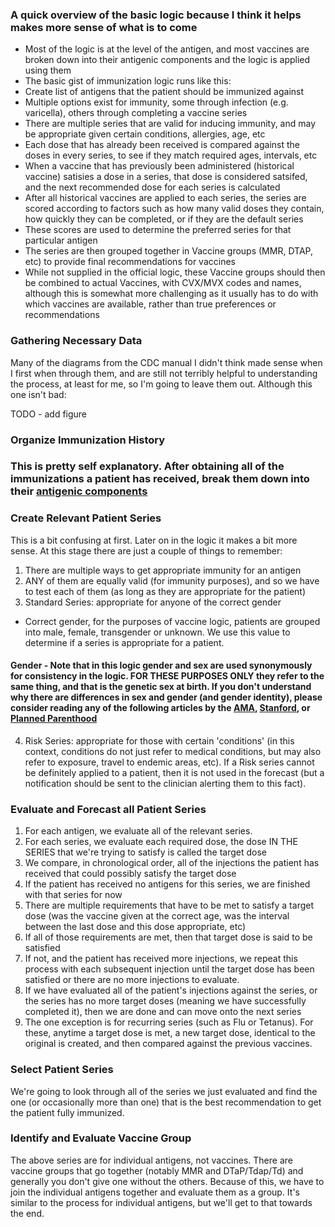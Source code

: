 ### A quick overview of the basic logic because I think it helps makes more sense of what is to come

- Most of the logic is at the level of the antigen, and most vaccines are broken down into their antigenic components and the logic is applied using them
- The basic gist of immunization logic runs like this:
- Create list of antigens that the patient should be immunized against
- Multiple options exist for immunity, some through infection (e.g. varicella), others through completing a vaccine series
- There are multiple series that are valid for inducing immunity, and may be appropriate given certain conditions, allergies, age, etc
- Each dose that has already been received is compared against the doses in every series, to see if they match required ages, intervals, etc
- When a vaccine that has previously been administered (historical vaccine) satisies a dose in a series, that dose is considered satsifed, and the next recommended dose for each series is calculated
- After all historical vaccines are applied to each series, the series are scored according to factors such as how many valid doses they contain, how quickly they can be completed, or if they are the default series
- These scores are used to determine the preferred series for that particular antigen
- The series are then grouped together in Vaccine groups (MMR, DTAP, etc) to provide final recommendations for vaccines
- While not supplied in the official logic, these Vaccine groups should then be combined to actual Vaccines, with CVX/MVX codes and names, although this is somewhat more challenging as it usually has to do with which vaccines are available, rather than true preferences or recommendations

### Gathering Necessary Data

Many of the diagrams from the CDC manual I didn't think made sense when I first when through them, and are still not terribly helpful to understanding the process, at least for me, so I'm going to leave them out. Although this one isn't bad:

TODO - add figure

### Organize Immunization History

### This is pretty self explanatory. After obtaining all of the immunizations a patient has received, break them down into their [antigenic components](lib/features/immunizationForecast/data/datasources/scheduleSupportingData/cvxToAntigenMap.json)

### Create Relevant Patient Series

This is a bit confusing at first. Later on in the logic it makes a bit more sense. At this stage there are just a couple of things to remember:

1. There are multiple ways to get appropriate immunity for an antigen
2. ANY of them are equally valid (for immunity purposes), and so we have to test each of them (as long as they are appropriate for the patient)
3. Standard Series: appropriate for anyone of the correct gender

- Correct gender, for the purposes of vaccine logic, patients are grouped into male, female, transgender or unknown. We use this value to determine if a series is appropriate for a patient.

#### Gender - Note that in this logic gender and sex are used synonymously for consistency in the logic. FOR THESE PURPOSES ONLY they refer to the same thing, and that is the genetic sex at birth. If you don't understand why there are differences in sex and gender (and gender identity), please consider reading any of the following articles by the [AMA](https://journalofethics.ama-assn.org/article/sex-gender-and-why-differences-matter/2008-07), [Stanford](https://stanmed.stanford.edu/2017spring/how-sex-and-gender-which-are-not-the-same-thing-influence-our-health.html), or [Planned Parenthood](https://www.plannedparenthood.org/learn/gender-identity/sex-gender-identity)

4. Risk Series: appropriate for those with certain 'conditions' (in this context, conditions do not just refer to medical conditions, but may also refer to exposure, travel to endemic areas, etc). If a Risk series cannot be definitely applied to a patient, then it is not used in the forecast (but a notification should be sent to the clinician alerting them to this fact).

### Evaluate and Forecast all Patient Series

1. For each antigen, we evaluate all of the relevant series.
2. For each series, we evaluate each required dose, the dose IN THE SERIES that we're trying to satisfy is called the target dose
3. We compare, in chronological order, all of the injections the patient has received that could possibly satisfy the target dose
4. If the patient has received no antigens for this series, we are finished with that series for now
5. There are multiple requirements that have to be met to satisfy a target dose (was the vaccine given at the correct age, was the interval between the last dose and this dose appropriate, etc)
6. If all of those requirements are met, then that target dose is said to be satisfied
7. If not, and the patient has received more injections, we repeat this process with each subsequent injection until the target dose has been satisfied or there are no more injections to evaluate.
8. If we have evaluated all of the patient's injections against the series, or the series has no more target doses (meaning we have successfully completed it), then we are done and can move onto the next series
9. The one exception is for recurring series (such as Flu or Tetanus). For these, anytime a target dose is met, a new target dose, identical to the original is created, and then compared against the previous vaccines.

### Select Patient Series

We're going to look through all of the series we just evaluated and find the one (or occasionally more than one) that is the best recommendation to get the patient fully immunized.

### Identify and Evaluate Vaccine Group

The above series are for individual antigens, not vaccines. There are vaccine groups that go together (notably MMR and DTaP/Tdap/Td) and generally you don't give one without the others. Because of this, we have to join the individual antigens together and evaluate them as a group. It's similar to the process for individual antigens, but we'll get to that towards the end.
